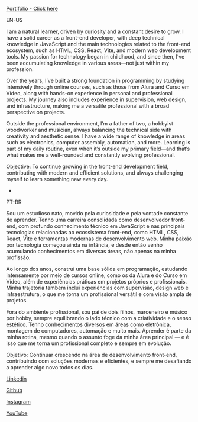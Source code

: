 [Portifólio - Click here](https://thiagotorresferrao.github.io/Portifolio/)

EN-US

I am a natural learner, driven by curiosity and a constant desire to grow. I have a solid career as a front-end developer, with deep technical knowledge in JavaScript and the main technologies related to the front-end ecosystem, such as HTML, CSS, React, Vite, and modern web development tools. My passion for technology began in childhood, and since then, I’ve been accumulating knowledge in various areas—not just within my profession.

Over the years, I’ve built a strong foundation in programming by studying intensively through online courses, such as those from Alura and Curso em Vídeo, along with hands-on experience in personal and professional projects. My journey also includes experience in supervision, web design, and infrastructure, making me a versatile professional with a broad perspective on projects.

Outside the professional environment, I’m a father of two, a hobbyist woodworker and musician, always balancing the technical side with creativity and aesthetic sense. I have a wide range of knowledge in areas such as electronics, computer assembly, automation, and more. Learning is part of my daily routine, even when it’s outside my primary field—and that’s what makes me a well-rounded and constantly evolving professional.

Objective: To continue growing in the front-end development field, contributing with modern and efficient solutions, and always challenging myself to learn something new every day.


-


PT-BR

Sou um estudioso nato, movido pela curiosidade e pela vontade constante de aprender. Tenho uma carreira consolidada como desenvolvedor front-end, com profundo conhecimento técnico em JavaScript e nas principais tecnologias relacionadas ao ecossistema front-end, como HTML, CSS, React, Vite e ferramentas modernas de desenvolvimento web. Minha paixão por tecnologia começou ainda na infância, e desde então venho acumulando conhecimentos em diversas áreas, não apenas na minha profissão.

Ao longo dos anos, construí uma base sólida em programação, estudando intensamente por meio de cursos online, como os da Alura e do Curso em Vídeo, além de experiências práticas em projetos próprios e profissionais. Minha trajetória também inclui experiências com supervisão, design web e infraestrutura, o que me torna um profissional versátil e com visão ampla de projetos.

Fora do ambiente profissional, sou pai de dois filhos, marceneiro e músico por hobby, sempre equilibrando o lado técnico com a criatividade e o senso estético. Tenho conhecimentos diversos em áreas como eletrônica, montagem de computadores, automação e muito mais. Aprender é parte da minha rotina, mesmo quando o assunto foge da minha área principal — e é isso que me torna um profissional completo e sempre em evolução.

Objetivo: Continuar crescendo na área de desenvolvimento front-end, contribuindo com soluções modernas e eficientes, e sempre me desafiando a aprender algo novo todos os dias.



[Linkedin](https://www.linkedin.com/in/thiago-f-torres/)

[Github](https://github.com/ThiagoTorresFerrao)

[Instagram](https://www.instagram.com/thiagotorresferrao/)

[YouTube](https://www.youtube.com/@Thiago_Torres)